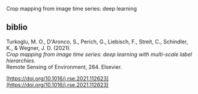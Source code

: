 
Crop mapping from image time series: deep learning







## biblio 

Turkoglu, M. O., D'Aronco, S., Perich, G., Liebisch, F., Streit, C., Schindler, K., & Wegner, J. D. (2021).  
*Crop mapping from image time series: deep learning with multi-scale label hierarchies*.  
Remote Sensing of Environment, 264. Elsevier.  

[https://doi.org/10.1016/j.rse.2021.112623](https://doi.org/10.1016/j.rse.2021.112623)